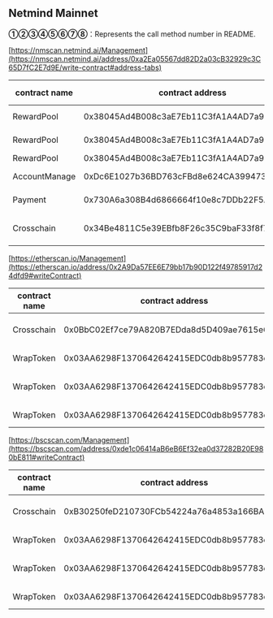 ## Netmind Mainnet

**①②③④⑤⑥⑦⑧**：Represents the call method number in README.

[https://nmscan.netmind.ai/Management](https://nmscan.netmind.ai/address/0xa2Ea05567dd82D2a03cB32929c3C65D7fC2E7d9E/write-contract#address-tabs)

|contract name|contract address|Proposal ID|Operating Instructions|invoke methods|parameter invocation|
| --- | --- | --- |--- | --- |---|
|       RewardPool   | 0x38045Ad4B008c3aE7Eb11C3fA1A4AD7a946A6b15 |     |    **⑥**Upgrade Contract  | upgrad|  0xd2aA47708AC61dd063448E49031D0e79F0dA5a57   |
|       RewardPool   | 0x38045Ad4B008c3aE7Eb11C3fA1A4AD7a946A6b15 |     |    **③**set burn limit  | setBurnLimit|   0x51769d290000000000000000000000000000000000000000000422ca8b0a00a425000000  |
|       RewardPool   | 0x38045Ad4B008c3aE7Eb11C3fA1A4AD7a946A6b15 |     |    **③**burn nmt | burn|   0x42966c6800000000000000000000000000000000000000000002e32f21795e660d673000  |
|       AccountManage   | 0xDc6E1027b36BD763cFBd8e624CA3994737FA4b6c |     |    **⑥**Upgrade Contract  | upgrad|  0x5746804081DdB059185e9290047536EA7b3d5Dec   |
|       Payment   | 0x730A6a308B4d6866664f10e8c7DDb22F5A493eA2 |     |    **⑥**Upgrade Contract  | upgrad|  0x0BcE38086DF1f886044622b2e12e8ee8D8d23c27   |
| Crosschain        |   0x34Be4811C5e39EBfb8F26c35C9baF33f8f772689 |     |   **③**withdraw cross-chain charges  |withdrawChargeAmount |  0x3e073f11000000000000000000000000000000000000000000000000000000000000004000000000000000000000000058d37fddab1059692e5c40fa562570e49be6552800000000000000000000000000000000000000000000000000000000000000010000000000000000000000000000000000000000000000000000000000000000 |


[https://etherscan.io/Management](https://etherscan.io/address/0x2A9Da57EE6E79bb17b90D122f49785917d24dfd9#writeContract)

|contract name|contract address|Proposal ID|Operating Instructions|invoke methods|parameter invocation|
| --- | --- | --- |--- | --- |---|
| Crosschain        | 0x0BbC02Ef7ce79A820B7EDda8d5D409ae7615e636  |     |   **③**withdraw cross-chain charges  |withdrawChargeAmount |  0x3e073f11000000000000000000000000000000000000000000000000000000000000004000000000000000000000000058d37fddab1059692e5c40fa562570e49be65528000000000000000000000000000000000000000000000000000000000000000100000000000000000000000003aa6298f1370642642415edc0db8b957783e8d6 |
|      WrapToken    |   0x03AA6298F1370642642415EDC0db8b957783e8D6 |     | **⑥**Upgrade Contract  | upgrad |   0x26Cfe4958187B06ac045d3fd6fffE4c86aD9b773  |
|      WrapToken    |   0x03AA6298F1370642642415EDC0db8b957783e8D6 |      | **③** withdraw Tokens | withdrawTokens |  0x0e8cc705000000000000000000000000000000000000000000000000000000000000004000000000000000000000000058d37fddab1059692e5c40fa562570e49be655280000000000000000000000000000000000000000000000000000000000000004000000000000000000000000514910771af9ca656af840dff83e8264ecf986ca00000000000000000000000003aa6298f1370642642415edc0db8b957783e8d6000000000000000000000000a0b86991c6218b36c1d19d4a2e9eb0ce3606eb48000000000000000000000000dac17f958d2ee523a2206206994597c13d831ec7  |
|      WrapToken    |   0x03AA6298F1370642642415EDC0db8b957783e8D6 |     | **⑥**Upgrade Contract  | upgrad |   0x8F42E892Ef1b47EA898236F577C89153F4d71cCB  |

[https://bscscan.com/Management](https://bscscan.com/address/0xde1c06414aB6eB6Ef32ea0d37282B20E980bE811#writeContract)

|contract name|contract address|Proposal ID|Operating Instructions|invoke methods|parameter invocation|
| --- | --- | --- |--- | --- |---|
| Crosschain        | 0xB30250feD210730FCb54224a76a4853a166BA41C  |   |   **③**withdraw cross-chain charges  |withdrawChargeAmount|   0x3e073f11000000000000000000000000000000000000000000000000000000000000004000000000000000000000000058d37fddab1059692e5c40fa562570e49be65528000000000000000000000000000000000000000000000000000000000000000100000000000000000000000003aa6298f1370642642415edc0db8b957783e8d6|
|      WrapToken    |   0x03AA6298F1370642642415EDC0db8b957783e8D6 |     | **⑥**Upgrade Contract  | upgrad |   0x93EF4Aa4bcEE55Fc5161Fb4217FA9259709e9a02  |
|      WrapToken    |   0x03AA6298F1370642642415EDC0db8b957783e8D6 |     | **③** withdraw Tokens | withdrawTokens |   0x0e8cc705000000000000000000000000000000000000000000000000000000000000004000000000000000000000000058d37fddab1059692e5c40fa562570e49be655280000000000000000000000000000000000000000000000000000000000000004000000000000000000000000570a5d26f7765ecb712c0924e4de545b89fd43df000000000000000000000000b96d0f29a0ac9af4a32835e90ec653138976508900000000000000000000000003aa6298f1370642642415edc0db8b957783e8d60000000000000000000000001fa4a73a3f0133f0025378af00236f3abdee5d63  |
|      WrapToken    |   0x03AA6298F1370642642415EDC0db8b957783e8D6 |     | **⑥**Upgrade Contract  | upgrad |   0xdf042f5cefc40750ed898e5b8008f4f5b97f6130  |








